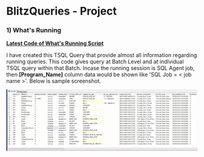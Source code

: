 # BlitzQueries - Project

### 1) What's Running

<b> [Latest Code of What&#39;s Running Script](What's&nbsp;running.sql)</b>

I have created this TSQL Query that provide almost all information regarding running queries. This code gives query at Batch Level and at individual TSQL query within that Batch. Incase the running session is SQL Agent job, then <b>[Program_Name]</b> column data would be shown like 'SQL Job = &lt; job name &gt;'.
Below is sample screenshot.

![](WhatIsRunning.gif)


